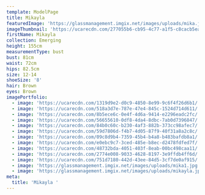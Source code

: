 ```yaml
---
template: ModelPage
title: Mikayla
featuredImage: 'https://glassmanagement.imgix.net/images/uploads/mika.jpg'
imageThumbnail: 'https://ucarecdn.com/277055b6-cb95-4c77-a1f5-c8cacb5ea7a3/'
firstName: Mikayla
collection: Emerging
height: 155cm
measurementType: bust
bust: 81cm
waist: 72cm
hips: 82.5cm
size: 12-14
shoeSize: '8'
hair: Brown
eyes: Brown
imagePortfolio:
  - image: 'https://ucarecdn.com/1319d9e2-d0c9-4850-8e99-9c6f4f26d6b1/'
  - image: 'https://ucarecdn.com/518a3d7e-787e-47e4-845c-1524d714d611/'
  - image: 'https://ucarecdn.com/8b5ece6c-0e4f-4d6a-9414-e2296eadc2fc/'
  - image: 'https://ucarecdn.com/56655610-0df8-4da4-8dbc-7ab0d7396847/'
  - image: 'https://ucarecdn.com/84b0c60c-b230-4af3-882b-373cc98afec7/'
  - image: 'https://ucarecdn.com/59d7806d-f4b7-4d05-87f9-40f31a8a2c8c/'
  - image: 'https://ucarecdn.com/09c8d9b4-7359-45b4-b4a8-b483bafdb8a1/'
  - image: 'https://ucarecdn.com/e0ebc9c7-3ced-485e-b8ec-d2478fdfed7f/'
  - image: 'https://ucarecdn.com/48732bda-4051-403f-8eab-00bc498caa11/'
  - image: 'https://ucarecdn.com/2774e008-9033-4628-8197-3e9ffdb4ff6d/'
  - image: 'https://ucarecdn.com/751d7180-442d-43ee-84d5-3cf7de0af915/'
  - image: 'https://glassmanagement.imgix.net/images/uploads/mika1.jpg'
  - image: 'https://glassmanagement.imgix.net/images/uploads/mikayla.jpeg'
meta:
  title: 'Mikayla '
---
```


